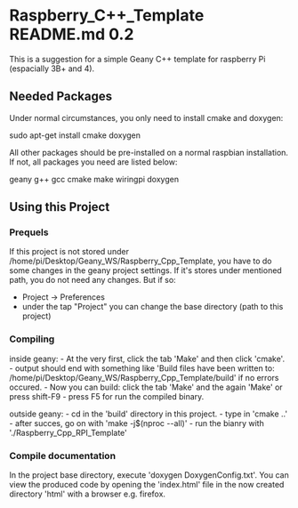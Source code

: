 # Raspberry_C++_Template README.md 0.2

This is a suggestion for a simple Geany C++ template for raspberry Pi (espacially 3B+ and 4).

## Needed Packages

Under normal circumstances, you only need to install cmake and doxygen:

sudo apt-get install cmake doxygen

All other packages should be pre-installed on a normal raspbian installation. If not, all packages
you need are listed below:

geany
g++
gcc
cmake
make
wiringpi
doxygen

## Using this Project

### Prequels

If this project is not stored under /home/pi/Desktop/Geany_WS/Raspberry_Cpp_Template, you have to do
some changes in the geany project settings. If it's stores under mentioned path, you do not need any
changes. But if so:

- Project -> Preferences
- under the tap "Project" you can change the base directory (path to this project)

### Compiling

inside geany:	- At the very first, click the tab 'Make' and then click 'cmake'.
				- output should end with something like 'Build files have been written to: /home/pi/Desktop/Geany_WS/Raspberry_Cpp_Template/build'
				  if no errors occured.
				- Now you can build: click the tab 'Make' and the again 'Make' or press shift-F9
				- press F5 for run the compiled binary.

outside geany:	- cd in the 'build' directory in this project.
				- type in 'cmake ..'
				- after succes, go on with 'make -j$(nproc --all)'
				- run the bianry with './Raspberry_Cpp_RPI_Template'
### Compile documentation

In the project base directory, execute 'doxygen DoxygenConfig.txt'. You can view the produced code by
opening the 'index.html' file in the now created directory 'html' with a browser e.g. firefox.
